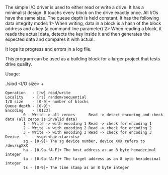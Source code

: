 The simple I/O driver is used to either read or write a drive. It has a
minimalist design. It touchs every block on the drive exactly once. All I/Os
have the same size. The queue depth is held constant. It has the following data
integrity model:
1> When writing, data in a block is a hash of the block address and a key (a
command line parameter)
2> When reading a block, it reads the actual data, detects the key inside it
and then generates the expected data and compares it with actual.

It logs its progress and errors in a log file.

This program can be used as a building block for a larger project that tests
drive quality.

Usage:

./siod <operation> <locality> <I/O size> <queue depth> <encoding> <logfile prefix> <device>+

	Operation   - [rw] read/write
	Locality    - [rs] random/sequential
	I/O size    - [0-9]+ number of blocks
	Queue depth - [0-9]+ 
	Encoding    - [0123]
			0 - Write -> all zeroes      Read -> detect encoding and check data (all zeros is invalid data)
			1 - Write -> with encoding 1 Read -> check for encoding 1
			2 - Write -> with encoding 2 Read -> check for encoding 2
			3 - Write -> with encoding 3 Read -> check for encoding 3
	Device      - <sg>:<ha>:<ta>:<ts>
			sg - [0-9]+ The sg device number, device XXX refers to /dev/sgXXX
			ha - [0-9a-fA-F]+ The host address as an 8 byte hexadecimal integer
			ta - [0-9a-fA-F]+ The target address as an 8 byte hexadecimal integer
			ts - [0-9]+ The time stamp as an 8 byte integer
